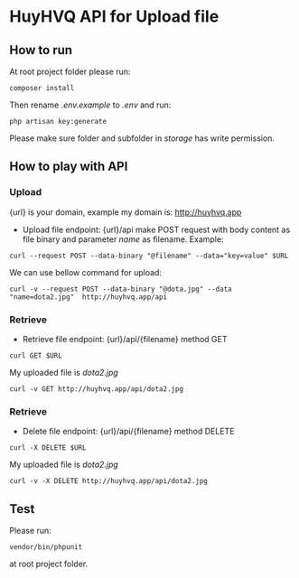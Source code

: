 # HuyHVQ API for Upload file

## How to run

At root project folder please run:

```
composer install
```
Then rename *.env.example* to *.env* and run:

```
php artisan key:generate
```

Please make sure folder and subfolder in *storage* has write permission.

## How to play with API

### Upload
{url} is your domain, example my domain is: http://huyhvq.app
- Upload file endpoint: {url}/api
make POST request with body content as file binary and parameter *name* as filename.
Example:

```
curl --request POST --data-binary "@filename" --data="key=value" $URL
```
We can use bellow command for upload:

```
curl -v --request POST --data-binary "@dota.jpg" --data "name=dota2.jpg"  http://huyhvq.app/api
```

### Retrieve
- Retrieve file endpoint: {url}/api/{filename} method GET

```
curl GET $URL
```

My uploaded file is *dota2.jpg*

```
curl -v GET http://huyhvq.app/api/dota2.jpg
```

### Retrieve
- Delete file endpoint: {url}/api/{filename} method DELETE

```
curl -X DELETE $URL
```

My uploaded file is *dota2.jpg*

```
curl -v -X DELETE http://huyhvq.app/api/dota2.jpg
```

## Test

Please run:

```
vendor/bin/phpunit
```

at root project folder.